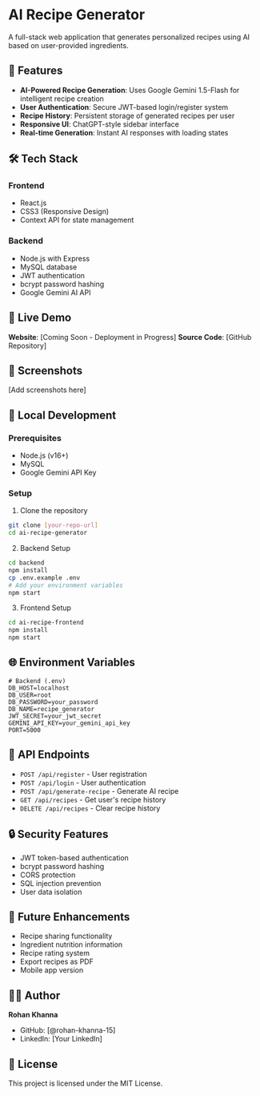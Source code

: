 # AI Recipe Generator

A full-stack web application that generates personalized recipes using AI based on user-provided ingredients.

## 🌟 Features

- **AI-Powered Recipe Generation**: Uses Google Gemini 1.5-Flash for intelligent recipe creation
- **User Authentication**: Secure JWT-based login/register system
- **Recipe History**: Persistent storage of generated recipes per user
- **Responsive UI**: ChatGPT-style sidebar interface
- **Real-time Generation**: Instant AI responses with loading states

## 🛠️ Tech Stack

### Frontend
- React.js
- CSS3 (Responsive Design)
- Context API for state management

### Backend
- Node.js with Express
- MySQL database
- JWT authentication
- bcrypt password hashing
- Google Gemini AI API

## 🚀 Live Demo

**Website**: [Coming Soon - Deployment in Progress]
**Source Code**: [GitHub Repository]

## 📱 Screenshots

[Add screenshots here]

## 🔧 Local Development

### Prerequisites
- Node.js (v16+)
- MySQL
- Google Gemini API Key

### Setup
1. Clone the repository
```bash
git clone [your-repo-url]
cd ai-recipe-generator
```

2. Backend Setup
```bash
cd backend
npm install
cp .env.example .env
# Add your environment variables
npm start
```

3. Frontend Setup
```bash
cd ai-recipe-frontend
npm install
npm start
```

## 🌐 Environment Variables

```env
# Backend (.env)
DB_HOST=localhost
DB_USER=root
DB_PASSWORD=your_password
DB_NAME=recipe_generator
JWT_SECRET=your_jwt_secret
GEMINI_API_KEY=your_gemini_api_key
PORT=5000
```

## 📝 API Endpoints

- `POST /api/register` - User registration
- `POST /api/login` - User authentication
- `POST /api/generate-recipe` - Generate AI recipe
- `GET /api/recipes` - Get user's recipe history
- `DELETE /api/recipes` - Clear recipe history

## 🔒 Security Features

- JWT token-based authentication
- bcrypt password hashing
- CORS protection
- SQL injection prevention
- User data isolation

## 🎯 Future Enhancements

- Recipe sharing functionality
- Ingredient nutrition information
- Recipe rating system
- Export recipes as PDF
- Mobile app version

## 👨‍💻 Author

**Rohan Khanna**
- GitHub: [@rohan-khanna-15]
- LinkedIn: [Your LinkedIn]

## 📄 License

This project is licensed under the MIT License.
